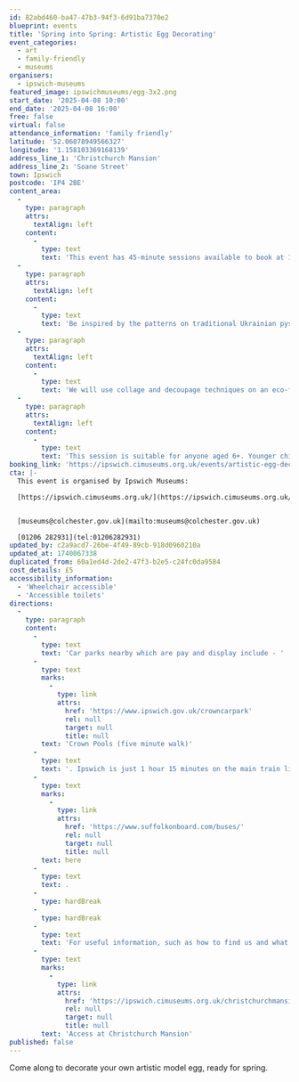 ```yaml
---
id: 82abd460-ba47-47b3-94f3-6d91ba7370e2
blueprint: events
title: 'Spring into Spring: Artistic Egg Decorating'
event_categories:
  - art
  - family-friendly
  - museums
organisers:
  - ipswich-museums
featured_image: ipswichmuseums/egg-3x2.png
start_date: '2025-04-08 10:00'
end_date: '2025-04-08 16:00'
free: false
virtual: false
attendance_information: 'family friendly'
latitude: '52.06078949566327'
longitude: '1.158103369168139'
address_line_1: 'Christchurch Mansion'
address_line_2: 'Soane Street'
town: Ipswich
postcode: 'IP4 2BE'
content_area:
  -
    type: paragraph
    attrs:
      textAlign: left
    content:
      -
        type: text
        text: 'This event has 45-minute sessions available to book at 10 AM, 11 AM, 1 PM, 2 PM, and 3 PM.'
  -
    type: paragraph
    attrs:
      textAlign: left
    content:
      -
        type: text
        text: 'Be inspired by the patterns on traditional Ukrainian pysanky eggs, by nature around us, or just let your imagination run wild!'
  -
    type: paragraph
    attrs:
      textAlign: left
    content:
      -
        type: text
        text: 'We will use collage and decoupage techniques on an eco-friendly egg model, using PVA glue and a variety of materials so you can treasure it for years to come. Please bring a small container to transport your artistic egg home safely.'
  -
    type: paragraph
    attrs:
      textAlign: left
    content:
      -
        type: text
        text: 'This session is suitable for anyone aged 6+. Younger children may need help from an adult. Under 16s must be accompanied by a parent/carer throughout.'
booking_link: 'https://ipswich.cimuseums.org.uk/events/artistic-egg-decorating/'
cta: |-
  This event is organised by Ipswich Museums:

  [https://ipswich.cimuseums.org.uk/](https://ipswich.cimuseums.org.uk/) 


  [museums@colchester.gov.uk](mailto:museums@colchester.gov.uk)

  [01206 282931](tel:01206282931)
updated_by: c2a9acd7-26be-4f49-89cb-918d0960210a
updated_at: 1740067338
duplicated_from: 60a1ed4d-2de2-47f3-b2e5-c24fc0da9584
cost_details: £5
accessibility_information:
  - 'Wheelchair accessible'
  - 'Accessible toilets'
directions:
  -
    type: paragraph
    content:
      -
        type: text
        text: 'Car parks nearby which are pay and display include - '
      -
        type: text
        marks:
          -
            type: link
            attrs:
              href: 'https://www.ipswich.gov.uk/crowncarpark'
              rel: null
              target: null
              title: null
        text: 'Crown Pools (five minute walk)'
      -
        type: text
        text: '. Ipswich is just 1 hour 15 minutes on the main train line from London to Norwich.  Arriving at Ipswich Station the museum is approximately 20 minute walk or short bus ride to the town centre. The museum is a five minute walk from Tower Ramparts bus station in the town centre - see the latest bus timetables '
      -
        type: text
        marks:
          -
            type: link
            attrs:
              href: 'https://www.suffolkonboard.com/buses/'
              rel: null
              target: null
              title: null
        text: here
      -
        type: text
        text: .
      -
        type: hardBreak
      -
        type: hardBreak
      -
        type: text
        text: 'For useful information, such as how to find us and what facilities Christchurch Mansion has, we recommend reading our Access information: '
      -
        type: text
        marks:
          -
            type: link
            attrs:
              href: 'https://ipswich.cimuseums.org.uk/christchurchmansionaccess/'
              rel: null
              target: null
              title: null
        text: 'Access at Christchurch Mansion'
published: false
---
```

Come along to decorate your own artistic model egg, ready for spring.